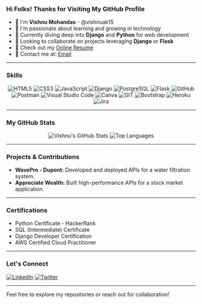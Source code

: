 ### Hi Folks! Thanks for Visiting My GitHub Profile

- 👋 I'm **Vishnu Mohandas** - @vishnuak15
- 👀 I'm passionate about learning and growing in technology
- 🌱 Currently diving deep into **Django** and **Python** for web development
- 💞️ Looking to collaborate on projects leveraging **Django** or **Flask**
- 📜 Check out my [Online Resume](https://vishnuak15.github.io/myresume/)
- 📧 Contact me at: [Email](mailto:vishnuak15@gmail.com)

---

### Skills

<p align="center">
  <img alt="HTML5" src="https://img.shields.io/badge/html5-%23E34F26.svg?style=for-the-badge&logo=html5&logoColor=white"/>
  <img alt="CSS3" src="https://img.shields.io/badge/css3-%231572B6.svg?style=for-the-badge&logo=css3&logoColor=white"/>
  <img alt="JavaScript" src="https://img.shields.io/badge/javascript-%23323330.svg?style=for-the-badge&logo=javascript&logoColor=%23F7DF1E"/>
  <img alt="Django" src="https://img.shields.io/badge/django-%23092E20.svg?style=for-the-badge&logo=django&logoColor=white"/>
  <img alt="PostgreSQL" src="https://img.shields.io/badge/postgresql-%23336791.svg?style=for-the-badge&logo=postgresql&logoColor=white"/>
  <img alt="Flask" src="https://img.shields.io/badge/flask-%23000.svg?style=for-the-badge&logo=flask&logoColor=white"/>
  <img alt="GitHub" src="https://img.shields.io/badge/github-%23121011.svg?style=for-the-badge&logo=github&logoColor=white"/>
  <img alt="Postman" src="https://img.shields.io/badge/Postman-FF6C37?style=for-the-badge&logo=postman&logoColor=white"/>
  <img alt="Visual Studio Code" src="https://img.shields.io/badge/Visual%20Studio%20Code-0078d7.svg?style=for-the-badge&logo=visual-studio-code&logoColor=white"/>
  <img alt="Canva" src="https://img.shields.io/badge/Canva-%2300C4CC.svg?style=for-the-badge&logo=Canva&logoColor=white"/>
  <img alt="GIT" src="https://img.shields.io/badge/git-%23F05033.svg?style=for-the-badge&logo=git&logoColor=white"/>
  <img alt="Bootstrap" src="https://img.shields.io/badge/bootstrap-%23563D7C.svg?style=for-the-badge&logo=bootstrap&logoColor=white"/>
  <img alt="Heroku" src="https://img.shields.io/badge/heroku-%23430098.svg?style=for-the-badge&logo=heroku&logoColor=white"/>
  <img alt="Jira" src="https://img.shields.io/badge/jira-%230052CC.svg?style=for-the-badge&logo=jira&logoColor=white"/>
</p>

---

### My GitHub Stats

<div align="center">
  <img src="https://github-readme-stats.vercel.app/api?username=vishnuak15&show_icons=true&theme=radical" alt="Vishnu's GitHub Stats" />
  <img src="https://github-readme-stats.vercel.app/api/top-langs/?username=vishnuak15&layout=compact" alt="Top Languages" />
</div>

---

### Projects & Contributions

- **WavePro - Dupont:** Developed and deployed APIs for a water filtration system.
- **Appreciate Wealth:** Built high-performance APIs for a stock market application.

---

### Certifications

- Python Certificate - HackerRank
- SQL (Intermediate) Certificate
- Django Developer Certification
- AWS Certified Cloud Practitioner

---

### Let's Connect

[![LinkedIn](https://img.shields.io/badge/LinkedIn-0077B5?style=for-the-badge&logo=linkedin&logoColor=white)](your-linkedin-url)
[![Twitter](https://img.shields.io/badge/Twitter-1DA1F2?style=for-the-badge&logo=twitter&logoColor=white)](your-twitter-url)

---

Feel free to explore my repositories or reach out for collaboration!
